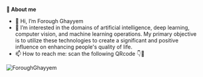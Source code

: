 <b>🔗 About me </b>
- 👋 Hi, I’m Forough Ghayyem
- 👀 I’m interested in the domains of artificial intelligence, deep learning, computer vision, and machine learning operations. My primary objective is to utilize these technologies to create a significant and positive influence on enhancing people's quality of life.
- 📫 How to reach me: scan the following QRcode 👇🙂
  
![ForoughGhayyem](https://github.com/foroughm423/foroughm423/assets/129169165/f1a106cd-fdea-4fbb-a163-7378db6a926a)


<!---
foroughm423/foroughm423 is a ✨ special ✨ repository because its `README.md` (this file) appears on your GitHub profile.
You can click the Preview link to take a look at your changes.
--->
